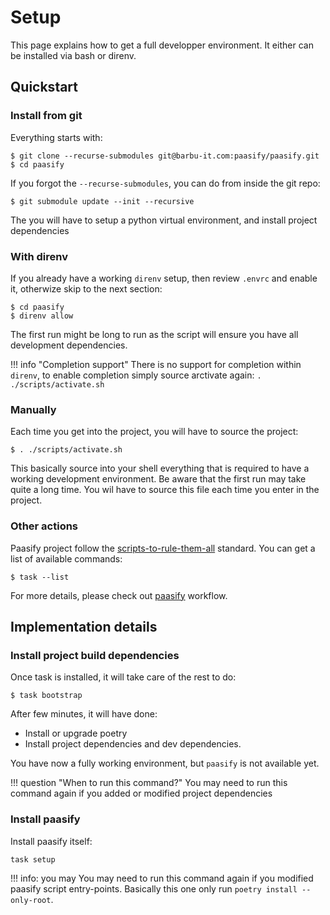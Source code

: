 # Setup

This page explains how to get a full developper environment. It either can be installed via bash or direnv.

## Quickstart

### Install from git

Everything starts with:
```
$ git clone --recurse-submodules git@barbu-it.com:paasify/paasify.git
$ cd paasify
```

If you forgot the `--recurse-submodules`, you can do from inside the git repo:
```
$ git submodule update --init --recursive
```

The you will have to setup a python virtual environment, and install project dependencies


### With direnv

If you already have a working `direnv` setup, then review `.envrc` and enable it, otherwize skip to the next section:

```
$ cd paasify
$ direnv allow
```
The first run might be long to run as the script will ensure you have all development dependencies.

!!! info "Completion support"
    There is no support for completion within `direnv`, to enable completion
    simply source arctivate again: `. ./scripts/activate.sh`


### Manually

Each time you get into the project, you will have to source the project:

```
$ . ./scripts/activate.sh
```

This basically source into your shell everything that is required to have a working development 
environment. Be aware that the first run may take quite a long time. You wil have to source this file 
each time you enter in the project.

### Other actions

Paasify project follow the [scripts-to-rule-them-all](https://github.blog/2015-06-30-scripts-to-rule-them-all/) 
standard. You can get a list of available commands:

```
$ task --list
```

For more details, please check out [paasify](paasify.md) workflow.


## Implementation details

### Install project build dependencies

Once task is installed, it will take care of the rest to do:

```
$ task bootstrap
```

After few minutes, it will have done:

* Install or upgrade poetry
* Install project dependencies and dev dependencies.

You have now a fully working environment, but `paasify` is not available yet.

!!! question "When to run this command?"
    You may need to run this command again if you added or modified project dependencies


### Install paasify

Install paasify itself:

```
task setup
```

!!!  info: you may
     You may need to run this command again if you modified paasify script entry-points. Basically this one only run `poetry install --only-root`.
